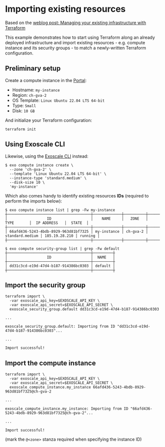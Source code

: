 # Importing existing resources

Based on the [weblog post: Managing your existing infrastructure with
Terraform](https://www.exoscale.com/syslog/managing-your-existing-infrastructure-with-terraform/)

This example demonstrates how to start using Terraform along an already deployed infrastructure and
import existing resources - e.g. compute instance and its security groups - to match a newly-written
Terraform configuration.

## Preliminary setup

Create a compute instance in the [Portal](https://portal.exoscale.com/):
  - Hostname: `my-instance`
  - Region: `ch-gva-2`
  - OS Template: `Linux Ubuntu 22.04 LTS 64-bit`
  - Type: `Small`
  - Disk: `10 GB`

And initialize your Terraform configuration:

``` console
terraform init
```

## Using Exoscale CLI

Likewise, using the [Exoscale CLI](https://github.com/exoscale/cli/) instead:

```console
$ exo compute instance create \
  --zone 'ch-gva-2' \
  --template 'Linux Ubuntu 22.04 LTS 64-bit' \
  --instance-type 'standard.medium' \
  --disk-size 10 \
  'my-instance'
```

Which also comes handy to identify existing resources **IDs**
(required to perform the imports below):

``` console
$ exo compute instance list | grep -Fw my-instance
┼──────────────────────────────────────┼─────────────┼──────────┼─────────────────┼───────────────┼─────────┼
│                  ID                  │    NAME     │   ZONE   │      TYPE       │  IP ADDRESS   │  STATE  │
┼──────────────────────────────────────┼─────────────┼──────────┼─────────────────┼───────────────┼─────────┼
│ 66afd436-5243-4bdb-8929-963d81bf7325 │ my-instance │ ch-gva-2 │ standard.medium │ 185.19.28.210 │ running │
┼──────────────────────────────────────┼─────────────┼──────────┼─────────────────┼───────────────┼─────────┼

$ exo compute security-group list | grep -Fw default
┼──────────────────────────────────────┼─────────┼
│                  ID                  │  NAME   │
┼──────────────────────────────────────┼─────────┼
│ dd31c3cd-e19d-47d4-b187-914386bc0303 │ default │
┼──────────────────────────────────────┼─────────┼

```

## Import the security group

```console
terraform import \
  -var exoscale_api_key=$EXOSCALE_API_KEY \
  -var exoscale_api_secret=$EXOSCALE_API_SECRET \
  exoscale_security_group.default dd31c3cd-e19d-47d4-b187-914386bc0303

...

exoscale_security_group.default: Importing from ID "dd31c3cd-e19d-47d4-b187-914386bc0303"...

...

Import successful!
```

## Import the compute instance

```console
terraform import \
  -var exoscale_api_key=$EXOSCALE_API_KEY \
  -var exoscale_api_secret=$EXOSCALE_API_SECRET \
  exoscale_compute_instance.my_instance 66afd436-5243-4bdb-8929-963d81bf7325@ch-gva-2

...

exoscale_compute_instance.my_instance: Importing from ID "66afd436-5243-4bdb-8929-963d81bf7325@ch-gva-2"...

...

Import successful!
```

(mark the `@<zone>` stanza required when specifying the instance ID)
